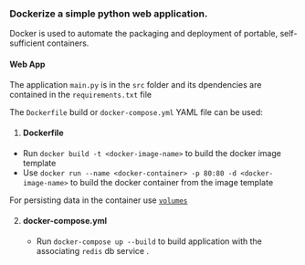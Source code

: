 ### Dockerize a simple python web application.

Docker is used to automate the packaging and deployment of portable, self-sufficient containers.


#### Web App
The application `main.py` is in the `src` folder and its dpendencies are contained in the 
`requirements.txt` file


The `Dockerfile` build  or `docker-compose.yml` YAML file can be used:

1. #### Dockerfile
 
  * Run `docker build -t <docker-image-name>` to build the docker image template
  * Use `docker run --name <docker-container> -p 80:80 -d <docker-image-name>` to build the docker container from the image template

   For persisting data in the container use [`volumes`](https://docs.docker.com/storage/volumes/)


2. #### docker-compose.yml

   * Run `docker-compose up --build` to build application with the  associating `redis` db service . 


